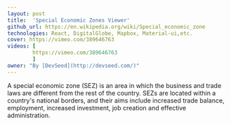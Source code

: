 ```yaml
---
layout: post
title:  'Special Economic Zones Viewer'
github_url: https://en.wikipedia.org/wiki/Special_economic_zone
technologies: React, DigitalGlobe, Mapbox, Material-ui,etc.
cover: https://vimeo.com/389646763
videos: [
        https://vimeo.com/389646763
        ]
owner: "By [DevSeed](http://devseed.com/)"
---
```

A special economic zone (SEZ) is an area in which the business and trade laws are different from the rest of the country. SEZs are located within a country's national borders, and their aims include increased trade balance, employment, increased investment, job creation and effective administration.
